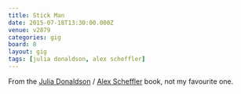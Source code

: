 ```yaml
---
title: Stick Man
date: 2015-07-18T13:30:00.000Z
venue: v2879
categories: gig
board: 8
layout: gig
tags: [julia donaldson, alex scheffler]
---
```

From the <a href="/wiki/julia+donaldson">Julia Donaldson</a> / <a href="/wiki/alex+scheffler">Alex Scheffler</a> book, not my favourite one.